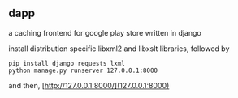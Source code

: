 ## dapp

a caching frontend for google play store written in django

install distribution specific libxml2 and libxslt libraries, followed by

    pip install django requests lxml
    python manage.py runserver 127.0.0.1:8000

and then, [http://127.0.0.1:8000/](127.0.0.1:8000)
